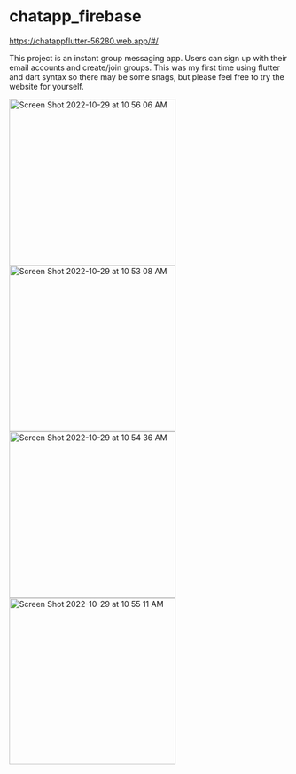 # chatapp_firebase
https://chatappflutter-56280.web.app/#/

This project is an instant group messaging app. Users can sign up with their email accounts and create/join groups. This was my first time using flutter and dart syntax so there may be some snags, but please feel free to try the website for yourself.

<div>
<div style="text-align: left;"><img width="300" alt="Screen Shot 2022-10-29 at 10 56 06 AM" src="https://user-images.githubusercontent.com/82106636/198838380-6980b155-d93d-44e6-a983-16b7c34ef007.png">
<div style="text-align: left;"><img width="300" alt="Screen Shot 2022-10-29 at 10 53 08 AM" src="https://user-images.githubusercontent.com/82106636/198838382-8c5e3ecd-9262-47e7-93d5-1ee971bb2466.png">
<div style="text-align: left;"><img width="300" alt="Screen Shot 2022-10-29 at 10 54 36 AM" src="https://user-images.githubusercontent.com/82106636/198838384-02fd8795-4db3-4132-82b9-923f69f8c056.png">
<div style="text-align: left;"><img width="300" alt="Screen Shot 2022-10-29 at 10 55 11 AM" src="https://user-images.githubusercontent.com/82106636/198838390-2d0ff7cf-c452-4610-8ca4-c6c3b39e9dcf.png">
</div>
